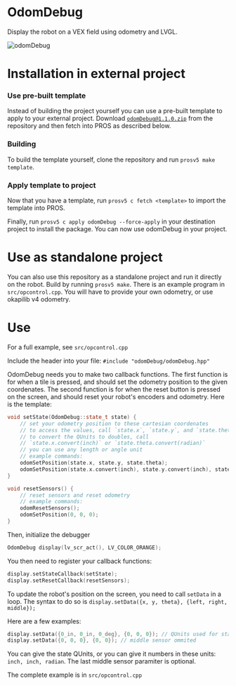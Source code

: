 # OdomDebug
Display the robot on a VEX field using odometry and LVGL.

![odomDebug](https://github.com/theol0403/odomDebug/raw/master/odomDebug.png)

# Installation in external project
### Use pre-built template
Instead of building the project yourself you can use a pre-built template to apply to your external project.
Download <a href="https://github.com/theol0403/odomDebug/raw/master/odomDebug%401.1.0.zip" target="_blank">`odomDebug@1.1.0.zip`</a> from the repository and then fetch into PROS as described below.
### Building
To build the template yourself, clone the repository and run `prosv5 make template`.
### Apply template to project 
Now that you have a template, run `prosv5 c fetch <template>` to import the template into PROS.

Finally, run `prosv5 c apply odomDebug --force-apply` in your destination project to install the package.
You can now use odomDebug in your project. 

# Use as standalone project
You can also use this repository as a standalone project and run it directly on the robot.
Build by running `prosv5 make`.
There is an example program in `src/opcontrol.cpp`. You will have to provide your own odometry, or use okapilib v4 odometry.

# Use
For a full example, see `src/opcontrol.cpp`

Include the header into your file:
`#include "odomDebug/odomDebug.hpp"`

OdomDebug needs you to make two callback functions. The first function is for when a tile is pressed, and should set the odometry position to the given coordenates. The second function is for when the reset button is pressed on the screen, and should reset your robot's encoders and odometry. Here is the template:

```cpp
void setState(OdomDebug::state_t state) {
	// set your odometry position to these cartesian coordenates
	// to access the values, call `state.x`, `state.y`, and `state.theta`
	// to convert the QUnits to doubles, call
	// `state.x.convert(inch)` or `state.theta.convert(radian)`
	// you can use any length or angle unit
	// example commands:
	odomSetPosition(state.x, state.y, state.theta);
	odomSetPosition(state.x.convert(inch), state.y.convert(inch), state.theta.convert(radian));
}

void resetSensors() {
	// reset sensors and reset odometry
	// example commands:
	odomResetSensors();
	odomSetPosition(0, 0, 0);
}
```

Then, initialize the debugger
```cpp
OdomDebug display(lv_scr_act(), LV_COLOR_ORANGE);
```

You then need to register your callback functions:
```cpp
display.setStateCallback(setState);
display.setResetCallback(resetSensors);
```

To update the robot's position on the screen, you need to call `setData` in a loop. The syntax to do so is `display.setData({x, y, theta}, {left, right, middle});`

Here are a few examples:
```cpp
display.setData({0_in, 0_in, 0_deg}, {0, 0, 0}); // QUnits used for state
display.setData({0, 0, 0}, {0, 0}); // middle sensor ommited
```
You can give the state QUnits, or you can give it numbers in these units: `inch, inch, radian`.
The last middle sensor paramiter is optional.

The complete example is in `src/opcontrol.cpp`
